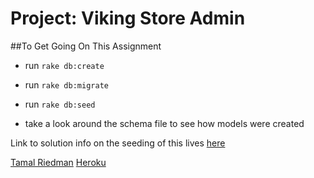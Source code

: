 Project: Viking Store Admin
========================

##To Get Going On This Assignment
- run `rake db:create`
- run `rake db:migrate`
- run `rake db:seed`

- take a look around the schema file to see how models were created

Link to solution info on the seeding of this lives [here](https://gist.github.com/betweenparentheses/0b6b325ceaaea76a521d)

[Tamal Riedman](https://github.com/triedman99/project_viking_store)
[Heroku](https://radiant-escarpment-42653.herokuapp.com/)